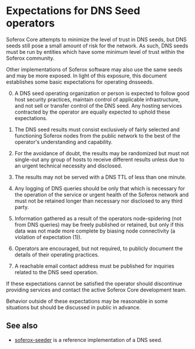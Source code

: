 Expectations for DNS Seed operators
====================================

Soferox Core attempts to minimize the level of trust in DNS seeds,
but DNS seeds still pose a small amount of risk for the network.
As such, DNS seeds must be run by entities which have some minimum
level of trust within the Soferox community.

Other implementations of Soferox software may also use the same
seeds and may be more exposed. In light of this exposure, this
document establishes some basic expectations for operating dnsseeds.

0. A DNS seed operating organization or person is expected to follow good
host security practices, maintain control of applicable infrastructure,
and not sell or transfer control of the DNS seed. Any hosting services
contracted by the operator are equally expected to uphold these expectations.

1. The DNS seed results must consist exclusively of fairly selected and
functioning Soferox nodes from the public network to the best of the
operator's understanding and capability.

2. For the avoidance of doubt, the results may be randomized but must not
single-out any group of hosts to receive different results unless due to an
urgent technical necessity and disclosed.

3. The results may not be served with a DNS TTL of less than one minute.

4. Any logging of DNS queries should be only that which is necessary
for the operation of the service or urgent health of the Soferox
network and must not be retained longer than necessary nor disclosed
to any third party.

5. Information gathered as a result of the operators node-spidering
(not from DNS queries) may be freely published or retained, but only
if this data was not made more complete by biasing node connectivity
(a violation of expectation (1)).

6. Operators are encouraged, but not required, to publicly document the
details of their operating practices.

7. A reachable email contact address must be published for inquiries
related to the DNS seed operation.

If these expectations cannot be satisfied the operator should
discontinue providing services and contact the active Soferox
Core development team.

Behavior outside of these expectations may be reasonable in some
situations but should be discussed in public in advance.

See also
----------
- [soferox-seeder](https://github.com/soferox/soferox-seeder) is a reference implementation of a DNS seed.
